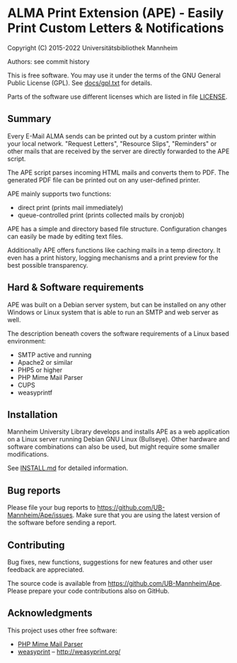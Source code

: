 ALMA Print Extension (APE) - Easily Print Custom Letters & Notifications
========================================================================

Copyright (C) 2015-2022 Universitätsbibliothek Mannheim

Authors: see commit history

This is free software. You may use it under the terms of the
GNU General Public License (GPL). See [docs/gpl.txt](docs/gpl.txt) for details.

Parts of the software use different licenses which are listed
in file [LICENSE](LICENSE).


Summary
-------

Every E-Mail ALMA sends can be printed out by a custom printer within your
local network. "Request Letters", "Resource Slips", "Reminders" or other mails
that are received by the server are directly forwarded to the APE script.

The APE script parses incoming HTML mails and converts them to PDF. The
generated PDF file can be printed out on any user-defined printer.

APE mainly supports two functions:

 * direct print (prints mail immediately)
 * queue-controlled print (prints collected mails by cronjob)

APE has a simple and directory based file structure. Configuration changes can
easily be made by editing text files.

Additionally APE offers functions like caching mails in a temp directory.
It even has a print history, logging mechanisms and a print preview
for the best possible transparency.


Hard & Software requirements
----------------------------

APE was built on a Debian server system, but can be installed on any other
Windows or Linux system that is able to run an SMTP and web server as well.

The description beneath covers the software requirements of a Linux based
environment:

 * SMTP active and running
 * Apache2 or similar
 * PHP5 or higher
 * PHP Mime Mail Parser
 * CUPS
 * weasyprintf


Installation
------------

Mannheim University Library develops and installs APE as a web application
on a Linux server running Debian GNU Linux (Bullseye). Other hardware and software
combinations can also be used, but might require some smaller modifications.

See [INSTALL.md](INSTALL.md) for detailed information.


Bug reports
-----------

Please file your bug reports to https://github.com/UB-Mannheim/Ape/issues.
Make sure that you are using the latest version of the software
before sending a report.


Contributing
------------

Bug fixes, new functions, suggestions for new features and
other user feedback are appreciated.

The source code is available from https://github.com/UB-Mannheim/Ape.
Please prepare your code contributions also on GitHub.


Acknowledgments
---------------

This project uses other free software:

* [PHP Mime Mail Parser](https://github.com/php-mime-mail-parser/php-mime-mail-parser)
* [weasyprint](https://weasyprint.org) – http://weasyprint.org/
